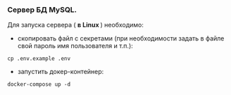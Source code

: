 ### Сервер БД MySQL.

Для запуска сервера ( <b>в Linux </b>) необходимо:

- скопировать файл с секретами (при необходимости задать в 
файле свой пароль имя пользователя и т.п.):
```shell
cp .env.example .env
```

- запустить докер-контейнер:
```shell
docker-compose up -d
```
